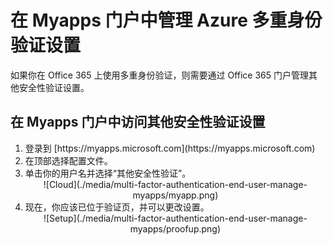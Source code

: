<properties 
	pageTitle="在 Myapps 门户中管理 Azure MFA 设置" 
	description="本页说明用户需要在 Myapps 门户中的哪个位置管理其 Azure MFA 设置。" 
	services="multi-factor-authentication" 
	documentationCenter="" 
	authors="billmath" 
	manager="terrylan" 
	editor="bryanla"/>

<tags 
	ms.service="multi-factor-authentication" 
	ms.date="06/02/2015" 
	wacn.date="12/17/2015"/>

# 在 Myapps 门户中管理 Azure 多重身份验证设置


如果你在 Office 365 上使用多重身份验证，则需要通过 Office 365 门户管理其他安全性验证设置。

## 在 Myapps 门户中访问其他安全性验证设置
<ol>
<li>登录到 [https://myapps.microsoft.com](https://myapps.microsoft.com)</li>
<li>在顶部选择配置文件。</li>
<li>单击你的用户名并选择“其他安全性验证”。</li>

<center>![Cloud](./media/multi-factor-authentication-end-user-manage-myapps/myapp.png)</center>

<li>现在，你应该已位于验证页，并可以更改设置。</li>

<center>![Setup](./media/multi-factor-authentication-end-user-manage-myapps/proofup.png)</center>

<!---HONumber=69-->